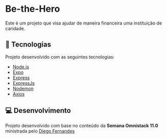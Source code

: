 # Be-the-Hero
Este é um projeto que visa ajudar de maneira financeira uma instituição de caridade.

## :rocket: Tecnologias
Projeto desenvolvido com as seguintes tecnologias:
- [Node.js](https://nodejs.org/en/)
- [Expo](https://expo.io/)
- [Express](https://expressjs.com/pt-br/)
- [ExpressJs](https://expressjs.com/pt-br/)
- [Nodemon](https://www.npmjs.com/package/nodemon)
- [Axios](https://www.npmjs.com/package/axios)

## :computer: Desenvolvimento
Projeto desenvolvido com base no conteúdo da <strong> Semana Omnistack 11.0</strong> ministrada pelo </b> [Diego Fernandes](https://github.com/diego3g)
